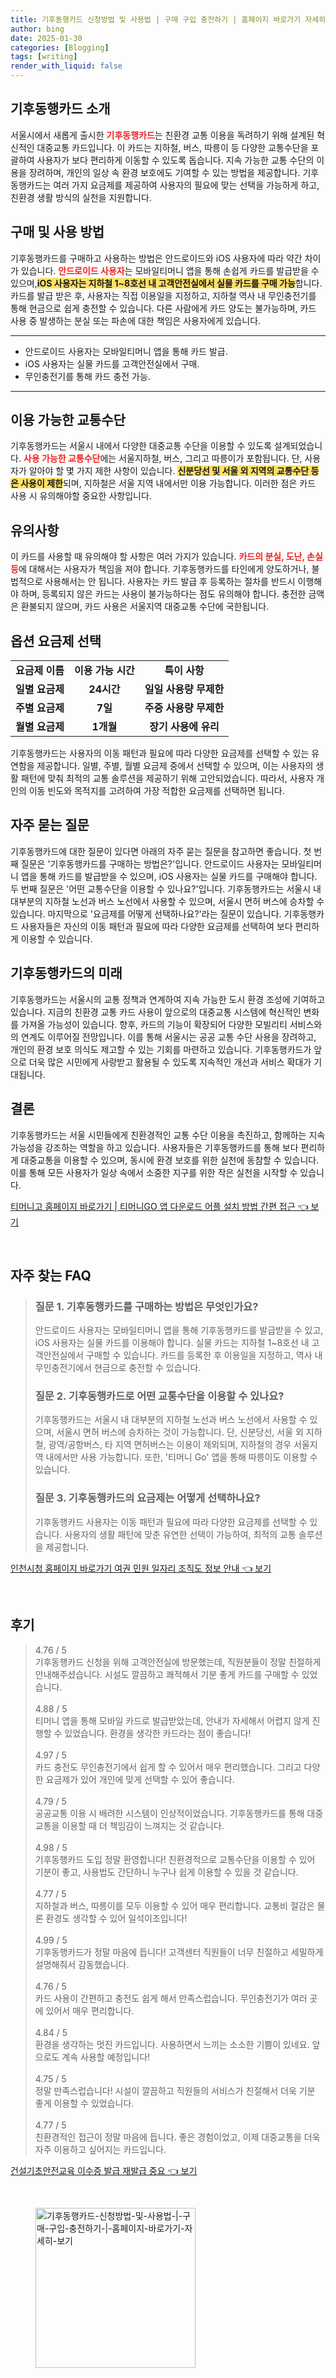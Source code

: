 ```yaml
---
title: 기후동행카드 신청방법 및 사용법 | 구매 구입 충전하기 | 홈페이지 바로가기 자세히 보기
author: bing
date: 2025-01-30
categories: [Blogging]
tags: [writing]
render_with_liquid: false
---
```



<h2 id='기후동행카드_소개'>기후동행카드 소개</h2>

<p>서울시에서 새롭게 출시한 <b><span style="color: #ee2323;">기후동행카드</span></b>는 친환경 교통 이용을 독려하기 위해 설계된 혁신적인 대중교통 카드입니다. 이 카드는 지하철, 버스, 따릉이 등 다양한 교통수단을 포괄하여 사용자가 보다 편리하게 이동할 수 있도록 돕습니다. 지속 가능한 교통 수단의 이용을 장려하며, 개인의 일상 속 환경 보호에도 기여할 수 있는 방법을 제공합니다. 기후동행카드는 여러 가지 요금제를 제공하여 사용자의 필요에 맞는 선택을 가능하게 하고, 친환경 생활 방식의 실천을 지원합니다.</p>

<h2 id='구매_사용_방법'>구매 및 사용 방법</h2>

<p>기후동행카드를 구매하고 사용하는 방법은 안드로이드와 iOS 사용자에 따라 약간 차이가 있습니다. <b><span style="color: #ee2323;">안드로이드 사용자</span></b>는 모바일티머니 앱을 통해 손쉽게 카드를 발급받을 수 있으며,<b><span style="background-color: #ffe066;">iOS 사용자는 지하철 1~8호선 내 고객안전실에서 실물 카드를 구매 가능</span></b>합니다. 카드를 발급 받은 후, 사용자는 직접 이용일을 지정하고, 지하철 역사 내 무인충전기를 통해 현금으로 쉽게 충전할 수 있습니다. 다른 사람에게 카드 양도는 불가능하며, 카드 사용 중 발생하는 분실 또는 파손에 대한 책임은 사용자에게 있습니다.</p>

<hr />

<ul>
    <li>안드로이드 사용자는 모바일티머니 앱을 통해 카드 발급.</li>
    <li>iOS 사용자는 실물 카드를 고객안전실에서 구매.</li>
    <li>무인충전기를 통해 카드 충전 가능.</li>
</ul>

<hr />

<h2 id='이용가능한_교통수단'>이용 가능한 교통수단</h2>

<p>기후동행카드는 서울시 내에서 다양한 대중교통 수단을 이용할 수 있도록 설계되었습니다. <b><span style="color: #ee2323;">사용 가능한 교통수단</span></b>에는 서울지하철, 버스, 그리고 따릉이가 포함됩니다. 단, 사용자가 알아야 할 몇 가지 제한 사항이 있습니다. <b><span style="background-color: #ffe066;">신분당선 및 서울 외 지역의 교통수단 등은 사용이 제한</span></b>되며, 지하철은 서울 지역 내에서만 이용 가능합니다. 이러한 점은 카드 사용 시 유의해야할 중요한 사항입니다.</p>

<h2 id='유의사항'>유의사항</h2>

<p>이 카드를 사용할 때 유의해야 할 사항은 여러 가지가 있습니다. <b><span style="color: #ee2323;">카드의 분실, 도난, 손실 등</span></b>에 대해서는 사용자가 책임을 져야 합니다. 기후동행카드를 타인에게 양도하거나, 불법적으로 사용해서는 안 됩니다. 사용자는 카드 발급 후 등록하는 절차를 반드시 이행해야 하며, 등록되지 않은 카드는 사용이 불가능하다는 점도 유의해야 합니다. 충전한 금액은 환불되지 않으며, 카드 사용은 서울지역 대중교통 수단에 국한됩니다.</p>

<h2 id='옵션_요금제'>옵션 요금제 선택</h2>

<table>
    <tr>
        <td style="text-align: center; height: 17px;"><b>요금제 이름</b></td>
        <td style="text-align: center; height: 17px;"><b>이용 가능 시간</b></td>
        <td style="text-align: center; height: 17px;"><b>특이 사항</b></td>
    </tr>
    <tr>
        <td style="text-align: center; height: 17px;"><b>일별 요금제</b></td>
        <td style="text-align: center; height: 17px;"><b>24시간</b></td>
        <td style="text-align: center; height: 17px;"><b>일일 사용량 무제한</b></td>
    </tr>
    <tr>
        <td style="text-align: center; height: 17px;"><b>주별 요금제</b></td>
        <td style="text-align: center; height: 17px;"><b>7일</b></td>
        <td style="text-align: center; height: 17px;"><b>주중 사용량 무제한</b></td>
    </tr>
    <tr>
        <td style="text-align: center; height: 17px;"><b>월별 요금제</b></td>
        <td style="text-align: center; height: 17px;"><b>1개월</b></td>
        <td style="text-align: center; height: 17px;"><b>장기 사용에 유리</b></td>
    </tr>
</table>

<p>기후동행카드는 사용자의 이동 패턴과 필요에 따라 다양한 요금제를 선택할 수 있는 유연함을 제공합니다. 일별, 주별, 월별 요금제 중에서 선택할 수 있으며, 이는 사용자의 생활 패턴에 맞춰 최적의 교통 솔루션을 제공하기 위해 고안되었습니다. 따라서, 사용자 개인의 이동 빈도와 목적지를 고려하여 가장 적합한 요금제를 선택하면 됩니다.</p>

<h2 id='자주_묻는_질문'>자주 묻는 질문</h2>

<p>기후동행카드에 대한 질문이 있다면 아래의 자주 묻는 질문을 참고하면 좋습니다. 첫 번째 질문은 '기후동행카드를 구매하는 방법은?'입니다. 안드로이드 사용자는 모바일티머니 앱을 통해 카드를 발급받을 수 있으며, iOS 사용자는 실물 카드를 구매해야 합니다. 두 번째 질문은 '어떤 교통수단을 이용할 수 있나요?'입니다. 기후동행카드는 서울시 내 대부분의 지하철 노선과 버스 노선에서 사용할 수 있으며, 서울시 면허 버스에 승차할 수 있습니다. 마지막으로 '요금제를 어떻게 선택하나요?'라는 질문이 있습니다. 기후동행카드 사용자들은 자신의 이동 패턴과 필요에 따라 다양한 요금제를 선택하여 보다 편리하게 이용할 수 있습니다.</p>

<h2 id='기후동행카드의_미래'>기후동행카드의 미래</h2>

<p>기후동행카드는 서울시의 교통 정책과 연계하여 지속 가능한 도시 환경 조성에 기여하고 있습니다. 지금의 친환경 교통 카드 사용이 앞으로의 대중교통 시스템에 혁신적인 변화를 가져올 가능성이 있습니다. 향후, 카드의 기능이 확장되어 다양한 모빌리티 서비스와의 연계도 이루어질 전망입니다. 이를 통해 서울시는 공공 교통 수단 사용을 장려하고, 개인의 환경 보호 의식도 제고할 수 있는 기회를 마련하고 있습니다. 기후동행카드가 앞으로 더욱 많은 시민에게 사랑받고 활용될 수 있도록 지속적인 개선과 서비스 확대가 기대됩니다.</p>

<h2 id='결론'>결론</h2>

<p>기후동행카드는 서울 시민들에게 친환경적인 교통 수단 이용을 촉진하고, 함께하는 지속 가능성을 강조하는 역할을 하고 있습니다. 사용자들은 기후동행카드를 통해 보다 편리하게 대중교통을 이용할 수 있으며, 동시에 환경 보호를 위한 실천에 동참할 수 있습니다. 이를 통해 모든 사용자가 일상 속에서 소중한 지구를 위한 작은 실천을 시작할 수 있습니다.</p>


<p><a class="click-button" title="티머니고 홈페이지 바로가기 | 티머니GO 앱 다운로드 어플 설치 방법 간편 접근" href="https://adkhouse.github.io/posts/%ED%8B%B0%EB%A8%B8%EB%8B%88%EA%B3%A0-%ED%99%88%ED%8E%98%EC%9D%B4%EC%A7%80-%EB%B0%94%EB%A1%9C%EA%B0%80%EA%B8%B0-%ED%8B%B0%EB%A8%B8%EB%8B%88GO-%EC%95%B1-%EB%8B%A4%EC%9A%B4%EB%A1%9C%EB%93%9C-%EC%96%B4%ED%94%8C-%EC%84%A4%EC%B9%98-%EB%B0%A9%EB%B2%95-%EA%B0%84%ED%8E%B8-%EC%A0%91%EA%B7%BC/" rel="dofollow">티머니고 홈페이지 바로가기 | 티머니GO 앱 다운로드 어플 설치 방법 간편 접근 👈 보기</a></p><br>
<h2 id='자주_찾는_FAQ'>자주 찾는 FAQ</h2>
<div itemscope="" itemtype="https://schema.org/FAQPage"> 
<blockquote> 
<div itemscope="" itemprop="mainEntity" itemtype="https://schema.org/Question"> <h3 itemprop="name">질문 1. 기후동행카드를 구매하는 방법은 무엇인가요?</h3> 
<div itemscope="" itemprop="acceptedAnswer" itemtype="https://schema.org/Answer"> 
<span itemprop="text"> <p>안드로이드 사용자는 모바일티머니 앱을 통해 기후동행카드를 발급받을 수 있고, iOS 사용자는 실물 카드를 이용해야 합니다. 실물 카드는 지하철 1~8호선 내 고객안전실에서 구매할 수 있습니다. 카드를 등록한 후 이용일을 지정하고, 역사 내 무인충전기에서 현금으로 충전할 수 있습니다.</p> </span> </div> </div> 

<div itemscope="" itemprop="mainEntity" itemtype="https://schema.org/Question"> <h3 itemprop="name">질문 2. 기후동행카드로 어떤 교통수단을 이용할 수 있나요?</h3> 
<div itemscope="" itemprop="acceptedAnswer" itemtype="https://schema.org/Answer"> 
<span itemprop="text"> <p>기후동행카드는 서울시 내 대부분의 지하철 노선과 버스 노선에서 사용할 수 있으며, 서울시 면허 버스에 승차하는 것이 가능합니다. 단, 신분당선, 서울 외 지하철, 광역/공항버스, 타 지역 면허버스는 이용이 제외되며, 지하철의 경우 서울지역 내에서만 사용 가능합니다. 또한, '티머니 Go' 앱을 통해 따릉이도 이용할 수 있습니다.</p> </span> </div> </div> 

<div itemscope="" itemprop="mainEntity" itemtype="https://schema.org/Question"> <h3 itemprop="name">질문 3. 기후동행카드의 요금제는 어떻게 선택하나요?</h3> 
<div itemscope="" itemprop="acceptedAnswer" itemtype="https://schema.org/Answer"> 
<span itemprop="text"> <p>기후동행카드 사용자는 이동 패턴과 필요에 따라 다양한 요금제를 선택할 수 있습니다. 사용자의 생활 패턴에 맞춘 유연한 선택이 가능하여, 최적의 교통 솔루션을 제공합니다.</p> </span> </div> </div> 

<p></blockquote> 
</div></p>
<p><a class="click-button" title="인천시청 홈페이지 바로가기 여권 민원 일자리 조직도 정보 안내" href="https://adkhouse.github.io/posts/%EC%9D%B8%EC%B2%9C%EC%8B%9C%EC%B2%AD-%ED%99%88%ED%8E%98%EC%9D%B4%EC%A7%80-%EB%B0%94%EB%A1%9C%EA%B0%80%EA%B8%B0-%EC%97%AC%EA%B6%8C-%EB%AF%BC%EC%9B%90-%EC%9D%BC%EC%9E%90%EB%A6%AC-%EC%A1%B0%EC%A7%81%EB%8F%84-%EC%A0%95%EB%B3%B4-%EC%95%88%EB%82%B4/" rel="dofollow">인천시청 홈페이지 바로가기 여권 민원 일자리 조직도 정보 안내 👈 보기</a></p><br>
<h2 id='후기'>후기</h2>
<div itemscope itemtype="https://schema.org/Product">
  <blockquote>
  <div itemprop="review" itemscope itemtype="https://schema.org/Review">
      <div itemprop="reviewRating" itemscope itemtype="https://schema.org/Rating"> <span itemprop="ratingValue">4.76</span> / <span itemprop="bestRating">5</span> </div>
      <span itemprop="reviewBody">기후동행카드 신청을 위해 고객안전실에 방문했는데, 직원분들이 정말 친절하게 안내해주셨습니다. 시설도 깔끔하고 쾌적해서 기분 좋게 카드를 구매할 수 있었습니다.</span>
  </div>
  <br>
  <div itemprop="review" itemscope itemtype="https://schema.org/Review">
      <div itemprop="reviewRating" itemscope itemtype="https://schema.org/Rating"> <span itemprop="ratingValue">4.88</span> / <span itemprop="bestRating">5</span> </div>
      <span itemprop="reviewBody">티머니 앱을 통해 모바일 카드로 발급받았는데, 안내가 자세해서 어렵지 않게 진행할 수 있었습니다. 환경을 생각한 카드라는 점이 좋습니다!</span>
  </div>
  <br>
  <div itemprop="review" itemscope itemtype="https://schema.org/Review">
      <div itemprop="reviewRating" itemscope itemtype="https://schema.org/Rating"> <span itemprop="ratingValue">4.97</span> / <span itemprop="bestRating">5</span> </div>
      <span itemprop="reviewBody">카드 충전도 무인충전기에서 쉽게 할 수 있어서 매우 편리했습니다. 그리고 다양한 요금제가 있어 개인에 맞게 선택할 수 있어 좋습니다.</span>
  </div>
  <br>
  <div itemprop="review" itemscope itemtype="https://schema.org/Review">
      <div itemprop="reviewRating" itemscope itemtype="https://schema.org/Rating"> <span itemprop="ratingValue">4.79</span> / <span itemprop="bestRating">5</span> </div>
      <span itemprop="reviewBody">공공교통 이용 시 배려한 시스템이 인상적이었습니다. 기후동행카드를 통해 대중교통을 이용할 때 더 책임감이 느껴지는 것 같습니다.</span>
  </div>
  <br>
  <div itemprop="review" itemscope itemtype="https://schema.org/Review">
      <div itemprop="reviewRating" itemscope itemtype="https://schema.org/Rating"> <span itemprop="ratingValue">4.98</span> / <span itemprop="bestRating">5</span> </div>
      <span itemprop="reviewBody">기후동행카드 도입 정말 환영합니다! 친환경적으로 교통수단을 이용할 수 있어 기분이 좋고, 사용법도 간단하니 누구나 쉽게 이용할 수 있을 것 같습니다.</span>
  </div>
  <br>
  <div itemprop="review" itemscope itemtype="https://schema.org/Review">
      <div itemprop="reviewRating" itemscope itemtype="https://schema.org/Rating"> <span itemprop="ratingValue">4.77</span> / <span itemprop="bestRating">5</span> </div>
      <span itemprop="reviewBody">지하철과 버스, 따릉이를 모두 이용할 수 있어 매우 편리합니다. 교통비 절감은 물론 환경도 생각할 수 있어 일석이조입니다!</span>
  </div>
  <br>
  <div itemprop="review" itemscope itemtype="https://schema.org/Review">
      <div itemprop="reviewRating" itemscope itemtype="https://schema.org/Rating"> <span itemprop="ratingValue">4.99</span> / <span itemprop="bestRating">5</span> </div>
      <span itemprop="reviewBody">기후동행카드가 정말 마음에 듭니다! 고객센터 직원들이 너무 친절하고 세밀하게 설명해줘서 감동했습니다.</span>
  </div>
  <br>
  <div itemprop="review" itemscope itemtype="https://schema.org/Review">
      <div itemprop="reviewRating" itemscope itemtype="https://schema.org/Rating"> <span itemprop="ratingValue">4.76</span> / <span itemprop="bestRating">5</span> </div>
      <span itemprop="reviewBody">카드 사용이 간편하고 충전도 쉽게 해서 만족스럽습니다. 무인충전기가 여러 곳에 있어서 매우 편리합니다.</span>
  </div>
  <br>
  <div itemprop="review" itemscope itemtype="https://schema.org/Review">
      <div itemprop="reviewRating" itemscope itemtype="https://schema.org/Rating"> <span itemprop="ratingValue">4.84</span> / <span itemprop="bestRating">5</span> </div>
      <span itemprop="reviewBody">환경을 생각하는 멋진 카드입니다. 사용하면서 느끼는 소소한 기쁨이 있네요. 앞으로도 계속 사용할 예정입니다!</span>
  </div>
  <br>
  <div itemprop="review" itemscope itemtype="https://schema.org/Review">
      <div itemprop="reviewRating" itemscope itemtype="https://schema.org/Rating"> <span itemprop="ratingValue">4.75</span> / <span itemprop="bestRating">5</span> </div>
      <span itemprop="reviewBody">정말 만족스럽습니다! 시설이 깔끔하고 직원들의 서비스가 친절해서 더욱 기분 좋게 이용할 수 있었습니다.</span>
  </div>
  <br>
  <div itemprop="review" itemscope itemtype="https://schema.org/Review">
      <div itemprop="reviewRating" itemscope itemtype="https://schema.org/Rating"> <span itemprop="ratingValue">4.77</span> / <span itemprop="bestRating">5</span> </div>
      <span itemprop="reviewBody">친환경적인 접근이 정말 마음에 듭니다. 좋은 경험이었고, 이제 대중교통을 더욱 자주 이용하고 싶어지는 카드입니다.</span>
  </div>
  </blockquote>
</div>
<p><a class="click-button" title="건설기초안전교육 이수증 발급 재발급 중요" href="https://adkhouse.github.io/posts/%EA%B1%B4%EC%84%A4%EA%B8%B0%EC%B4%88%EC%95%88%EC%A0%84%EA%B5%90%EC%9C%A1-%EC%9D%B4%EC%88%98%EC%A6%9D-%EB%B0%9C%EA%B8%89-%EC%9E%AC%EB%B0%9C%EA%B8%89-%EC%A4%91%EC%9A%94/" rel="dofollow">건설기초안전교육 이수증 발급 재발급 중요 👈 보기</a></p><br>
<figure class="image"><img src="https://adkhouse.github.io/assets/img/thumbnail/기후동행카드-신청방법-및-사용법-|-구매-구입-충전하기-|-홈페이지-바로가기-자세히-보기.webp" alt="기후동행카드-신청방법-및-사용법-|-구매-구입-충전하기-|-홈페이지-바로가기-자세히-보기" width="256" height="256"></figure>